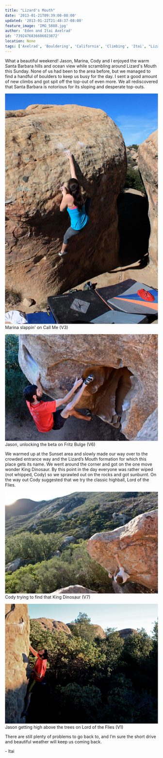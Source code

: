 ```yaml
---
title: "Lizard's Mouth"
date: '2013-01-21T09:39:00-08:00'
updated: '2013-01-22T21:48:37-08:00'
feature_image: 'IMG_5888.jpg'
author: 'Eden and Itai Axelrad'
id: '7392476836606023872'
location: None
tags: ['Axelrad', 'Bouldering', 'California', 'Climbing', 'Itai', "Lizard's", 'Mouth', 'Santa Barbara']
---
```


What a beautiful weekend! Jason, Marina, Cody and I enjoyed the warm Santa Barbara hills and ocean view while scrambling around Lizard's Mouth this Sunday. None of us had been to the area before, but we managed to find a handful of boulders to keep us busy for the day. I sent a good amount of new climbs and got spit off the top-out of even more. We all rediscovered that Santa Barbara is notorious for its sloping and desperate top-outs. 

![image alt](/images/IMG_5888.jpg)Marina slappin' on Call Me (V3)

![image alt](/images/IMG_5906.JPG)Jason, unlocking the beta on Fritz Bulge (V6)

We warmed up at the Sunset area and slowly made our way over to the crowded entrance way and the Lizard’s Mouth formation for which this place gets its name. We went around the corner and got on the one move wonder King Dinosaur. By this point in the day everyone was rather wiped (not whipped, Cody) so we sprawled out on the rocks and got sunburnt. On the way out Cody suggested that we try the classic highball, Lord of the Flies.

![image alt](/images/IMG_5928.JPG)Cody trying to find that King Dinosaur (V7)

![image alt](/images/IMG_5956.JPG)Jason getting high above the trees on Lord of the Flies (V1)

There are still plenty of problems to go back to, and I’m sure the short drive and beautiful weather will keep us coming back.

\- Itai

